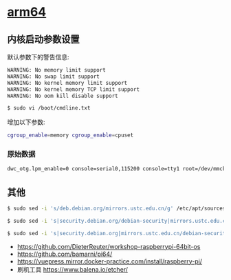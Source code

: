 # [arm64](https://github.com/khs1994/pi64)

## 内核启动参数设置

默认参数下的警告信息:

```bash
WARNING: No memory limit support
WARNING: No swap limit support
WARNING: No kernel memory limit support
WARNING: No kernel memory TCP limit support
WARNING: No oom kill disable support
```

```bash
$ sudo vi /boot/cmdline.txt
```

增加以下参数:

```bash
cgroup_enable=memory cgroup_enable=cpuset
```

### 原始数据

```bash
dwc_otg.lpm_enable=0 console=serial0,115200 console=tty1 root=/dev/mmcblk0p2 rootfstype=ext4 elevator=deadline fsck.repair=yes rootwait loglevel=3 net.ifnames=0
```

## 其他

```bash
$ sudo sed -i 's/deb.debian.org/mirrors.ustc.edu.cn/g' /etc/apt/sources.list

$ sudo sed -i 's|security.debian.org/debian-security|mirrors.ustc.edu.cn/debian-security|g' /etc/apt/sources.list

$ sudo sed -i 's|security.debian.org|mirrors.ustc.edu.cn/debian-security|g' /etc/apt/sources.list
```

* https://github.com/DieterReuter/workshop-raspberrypi-64bit-os
* https://github.com/bamarni/pi64/
* https://vuepress.mirror.docker-practice.com/install/raspberry-pi/
* 刷机工具 https://www.balena.io/etcher/
